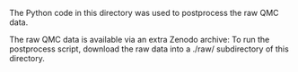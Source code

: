 The Python code in this directory was used to postprocess the raw QMC data.

The raw QMC data is available via an extra Zenodo archive:
To run the postprocess script, download the raw data into a ./raw/ subdirectory of this directory.